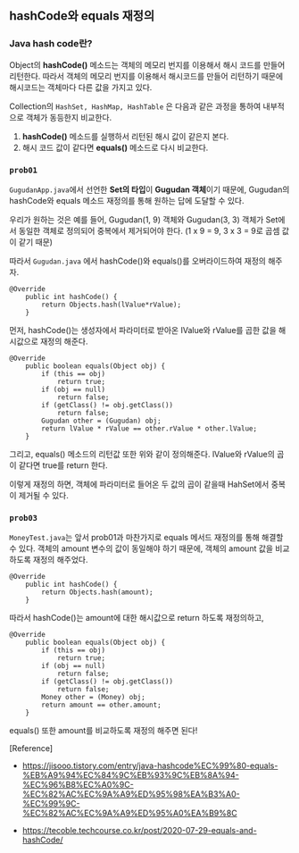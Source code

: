 ## hashCode와 equals 재정의

### Java hash code란?

Object의 **hashCode()** 메소드는 객체의 메모리 번지를 이용해서 해시 코드를 만들어 리턴한다.
따라서 객체의 메모리 번지를 이용해서 해시코드를 만들어 리턴하기 때문에 해시코드는 객체마다 다른 값을 가지고 있다. 

Collection의 ``HashSet, HashMap, HashTable`` 은 다음과 같은 과정을 통하여 내부적으로 객체가 동등한지 비교한다.
1. **hashCode()** 메소드를 실행하서 리턴된 해시 값이 같은지 본다.
2. 해시 코드 값이 같다면 **equals()** 메소드로 다시 비교한다.

### ``prob01``

``GugudanApp.java``에서 선언한 **Set의 타입**이 **Gugudan 객체**이기 때문에, Gugudan의 hashCode와 equals 메소드 재정의를 통해 원하는 답에 도달할 수 있다. 

우리가 원하는 것은 예를 들어, Gugudan(1, 9) 객체와 Gugudan(3, 3) 객체가 Set에서 동일한 객체로 정의되어 중복에서 제거되어야 한다. (1 x 9 = 9, 3 x 3 = 9로 곱셈 값이 같기 때문)

따라서 ``Gugudan.java`` 에서 hashCode()와 equals()를 오버라이드하여 재정의 해주자.

```
@Override
	public int hashCode() {
		return Objects.hash(lValue*rValue);
	}
```
먼저, hashCode()는 생성자에서 파라미터로 받아온 IValue와 rValue를 곱한 값을 해시값으로 재정의 해준다.

```
@Override
	public boolean equals(Object obj) {
		if (this == obj)
			return true;
		if (obj == null)
			return false;
		if (getClass() != obj.getClass())
			return false;
		Gugudan other = (Gugudan) obj;
		return lValue * rValue == other.rValue * other.lValue;
	}
```
그리고, equals() 메소드의 리턴값 또한 위와 같이 정의해준다. lValue와 rValue의 곱이 같다면 true를 return 한다.

이렇게 재정의 하면, 객체에 파라미터로 들어온 두 값의 곱이 같을때 HahSet에서 중복이 제거될 수 있다.

### ``prob03``
``MoneyTest.java``는 앞서 prob01과 마찬가지로 equals 메서드 재정의를 통해 해결할 수 있다. 객체의 amount 변수의 값이 동일해야 하기 때문에, 객체의 amount 값을 비교하도록 재정의 해주었다.

```
@Override
	public int hashCode() {
		return Objects.hash(amount);
	}
```
따라서 hashCode()는 amount에 대한 해시값으로 return 하도록 재정의하고,

```
@Override
	public boolean equals(Object obj) {
		if (this == obj)
			return true;
		if (obj == null)
			return false;
		if (getClass() != obj.getClass())
			return false;
		Money other = (Money) obj;
		return amount == other.amount;
	}
```
equals() 또한 amount를 비교하도록 재정의 해주면 된다!

[Reference]

- https://jisooo.tistory.com/entry/java-hashcode%EC%99%80-equals-%EB%A9%94%EC%84%9C%EB%93%9C%EB%8A%94-%EC%96%B8%EC%A0%9C-%EC%82%AC%EC%9A%A9%ED%95%98%EA%B3%A0-%EC%99%9C-%EC%82%AC%EC%9A%A9%ED%95%A0%EA%B9%8C

- https://tecoble.techcourse.co.kr/post/2020-07-29-equals-and-hashCode/
